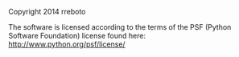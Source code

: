 Copyright 2014 rreboto 

The software is licensed according to the terms of the PSF (Python Software Foundation) license found here: http://www.python.org/psf/license/